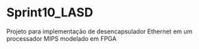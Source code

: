 # Sprint10_LASD
 Projeto para implementação de desencapsulador Ethernet em um processador MIPS modelado em FPGA
